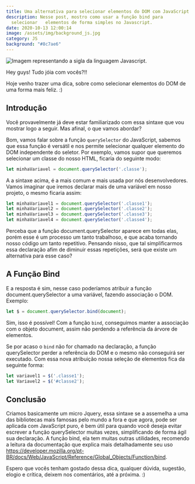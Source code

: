 ```yaml
---
title: Uma alternativa para selecionar elementos do DOM com JavaScript
description: Nesse post, mostro como usar a função bind para
  selecionar   elementos de forma simples no Javascript.
date: 2020-10-13 12:00:14
image: /assets/img/background_js.jpg
category: JS
background: "#8c7ae6"
---
```

![Imagem representando a sigla da linguagem Javascript.](/assets/img/background_js.jpg)

Hey guys! Tudo jóia com vocês?!!

Hoje venho trazer uma dica, sobre como selecionar elementos do DOM de uma forma mais feliz. :)

## Introdução

Você provavelmente já deve estar familiarizado com essa sintaxe que vou mostrar logo a seguir. Mas afinal, o que vamos abordar?

Bom, vamos falar sobre a função `querySelector` do JavaScript, sabemos que essa função é versátil e nos permite selecionar qualquer elemento do DOM independente do seletor. Por exemplo, vamos supor que queremos selecionar um classe do nosso HTML, ficaria do seguinte modo:

```javascript
let minhaVariavel = document.querySelector('.classe');
```

A a sintaxe acima, é a mais comum e mais usada por nós desenvolvedores. Vamos imaginar que iremos declarar mais de uma variável em nosso projeto, o mesmo ficaria assim:

```javascript
let minhaVariavel1 = document.querySelector('.classe1');
let minhaVariavel2 = document.querySelector('.classe2');
let minhaVariavel3 = document.querySelector('.classe3');
let minhaVariavel4 = document.querySelector('.classe4');
```

Perceba que a função document.querySelector aparece em todas elas, porém esse é um processo um tanto trabalhoso, e que acaba tornando nosso código um tanto repetitivo. Pensando nisso, que tal simplificarmos essa declaração afim de diminuir essas repetições, será que existe um alternativa para esse caso?

## A Função Bind

E a resposta é sim, nesse caso poderíamos atribuir a função document.querySelector a uma variável, fazendo associação o DOM. Exemplo:

```javascript
let $ = document.querySelector.bind(document);
```

Sim, isso é possível! Com a função `bind`, conseguimos manter a associação com o objeto document, assim não perdendo a referência da árvore de elementos.

Se por acaso o `bind` não for chamado na declaração, a função querySelector perder a referência do DOM e o mesmo não conseguirá ser executado. Com essa nova atribuição nossa seleção de elementos fica da seguinte forma:

```javascript
let variavel1 = $('.classe1');
let Variavel2 = $('#classe2');
```

## Conclusão

Criamos basicamente um micro Jquery, essa sintaxe se a assemelha a uma das bibliotecas mais famosas pelo mundo a fora e que agora, pode ser aplicada com JavaScript puro, é bem útil para quando você deseja evitar escrever a função querySelector muitas vezes, simplificando de forma ágil sua declaração. A função bind, ela tem muitas outras utilidades, recomendo a leitura da documentação que explica mais detalhadamente seu uso [](https://developer.mozilla.org/pt-BR/docs/Web/JavaScript/Reference/Global_Objects/Function/bind)<https://developer.mozilla.org/pt-BR/docs/Web/JavaScript/Reference/Global_Objects/Function/bind>.

Espero que vocês tenham gostado dessa dica, qualquer dúvida, sugestão, elogio e crítica, deixem nos comentários, até a próxima. :)